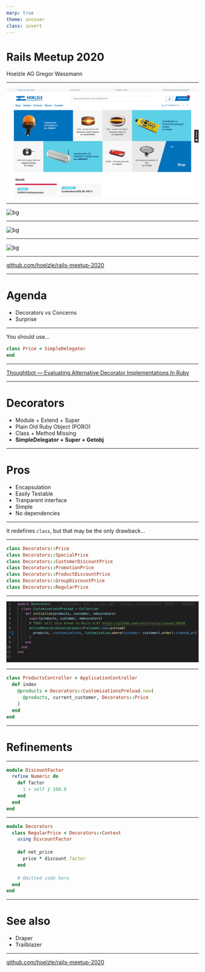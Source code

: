 ```yaml
---
marp: true
theme: uncover
class: invert
---
```


# Rails Meetup 2020

Hoelzle AG
Gregor Wassmann

---

![bg](public/hoelzle_screenshot.png)

---

![bg](https://assets.hoelzle.ch/image/upload/ar_16:9,c_lfill,dpr_2.0,f_auto,g_custom:face,w_450/iStock-1069742886)

---

![bg](https://assets.hoelzle.ch/image/upload/ar_16:9,c_lfill,dpr_2.0,f_auto,w_450/iStock-1030386752)

---

![bg](https://assets.hoelzle.ch/image/upload/c_limit,dpr_auto,f_auto,q_auto:eco,w_1200/v1585066206/Depositphotos_43697107_original)

---

[github.com/hoelzle/rails-meetup-2020](https://github.com/hoelzle/rails-meetup-2020)

---

# Agenda

- Decorators vs Concerns
- Surprise

---

You should use…

```ruby
class Price < SimpleDelegator
end
```

---

[Thoughtbot — Evaluating Alternative Decorator Implementations In Ruby](https://thoughtbot.com/blog/evaluating-alternative-decorator-implementations-in)

---

# Decorators

- Module + Extend + Super
- Plain Old Ruby Object (PORO)
- Class + Method Missing
- __SimpleDelegator + Super + Getobj__


---

# Pros

- Encapsulation
- Easily Testable
- Tranparent interface
- Simple
- No dependencies

---

It redefines `class`, but that may be the only drawback…

---

```ruby
class Decorators::Price
class Decorators::SpecialPrice
class Decorators::CustomerDiscountPrice
class Decorators::PromotionPrice
class Decorators::ProductDiscountPrice
class Decorators::GroupDiscountPrice
class Decorators::RegularPrice
```

---

![bg 100%](public/preloader.png)

---

```ruby
class ProductsController < ApplicationController
  def index
    @products = Decorators::CustomizationsPreload.new(
      @products, current_customer, Decorators::Price
    )
  end
end

```

---

# Refinements

---

```ruby
module DiscountFactor
  refine Numeric do
    def factor
      1 - self / 100.0
    end
  end
end
```

---

```ruby
module Decorators
  class RegularPrice < Decorators::Context
    using DiscountFactor

    def net_price
      price * discount.factor
    end

    # Omitted code here
  end
end
```

---

# See also

- Draper
- Trailblazer

---

[github.com/hoelzle/rails-meetup-2020](https://github.com/hoelzle/rails-meetup-2020)
